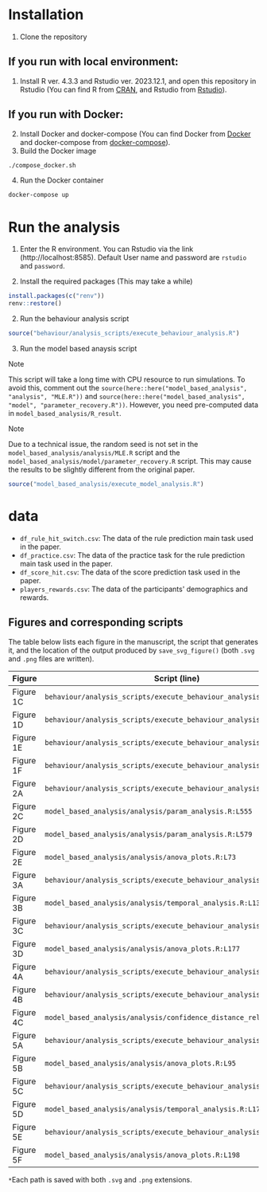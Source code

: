 # Installation
1. Clone the repository
## If you run with local environment:
1. Install R ver. 4.3.3 and Rstudio ver. 2023.12.1, and open this repository in Rstudio (You can find R from [CRAN](https://cran.r-project.org/), and Rstudio from [Rstudio](https://www.rstudio.com/products/rstudio/download/)).

## If you run with Docker:
2. Install Docker and docker-compose (You can find Docker from [Docker](https://www.docker.com/products/docker-desktop) and docker-compose from [docker-compose](https://docs.docker.com/compose/install/)).
3. Build the Docker image
```bash
./compose_docker.sh
```
4. Run the Docker container
```bash
docker-compose up
```

# Run the analysis
1. Enter the R environment. You can Rstudio via the link (http://localhost:8585). Default User name and password are `rstudio` and `password`.

2. Install the required packages (This may take a while)
```r
install.packages(c("renv"))
renv::restore()
```
2. Run the behaviour analysis script
```r
source("behaviour/analysis_scripts/execute_behaviour_analysis.R")
```
3. Run the model based anaysis script 

> [!NOTE] 
> This script will take a long time with CPU resource to run simulations.
> To avoid this, comment out the `source(here::here("model_based_analysis", "analysis", "MLE.R"))` and `source(here::here("model_based_analysis", "model", "parameter_recovery.R"))`. However, you need pre-computed data in `model_based_analysis/R_result`.

> [!NOTE] 
> Due to a technical issue, the random seed is not set in the `model_based_analysis/analysis/MLE.R` script and the `model_based_analysis/model/parameter_recovery.R` script. This may cause the results to be slightly different from the original paper.

```r
source("model_based_analysis/execute_model_analysis.R")
```

# data
- `df_rule_hit_switch.csv`: The data of the rule prediction main task used in the paper.
- `df_practice.csv`: The data of the practice task for the rule prediction main task used in the paper.
- `df_score_hit.csv`: The data of the score prediction task used in the paper.
- `players_rewards.csv`: The data of the participants' demographics and rewards.

## Figures and corresponding scripts

The table below lists each figure in the manuscript, the script that generates it, and the location of the output produced by `save_svg_figure()` (both `.svg` and `.png` files are written).

| Figure | Script (line) | Output location |
| --- | --- | --- |
| Figure 1C | `behaviour/analysis_scripts/execute_behaviour_analysis.R:L416` | `results/description/general accuracy plot.*`
| Figure 1D | `behaviour/analysis_scripts/execute_behaviour_analysis.R:L814,L831` | `results/p_example.*`, `results/p_example2.*`
| Figure 1E | `behaviour/analysis_scripts/execute_behaviour_analysis.R:L752` | `results/ratio of choice for score.*`
| Figure 1F | `behaviour/analysis_scripts/execute_behaviour_analysis.R:L1143` | `results/per_score/p_per_score_T.*`
| Figure 2A | `behaviour/analysis_scripts/execute_behaviour_analysis.R:L1274` | `results/accuracy_score_truerule/p_accuracy_score_truerule.*`
| Figure 2C | `model_based_analysis/analysis/param_analysis.R:L555` | `results/p_param_all.*`
| Figure 2D | `model_based_analysis/analysis/param_analysis.R:L579` | `results/p_param_corr.*`
| Figure 2E | `model_based_analysis/analysis/anova_plots.R:L73` | `results/p_distance_model_accuracy_score_truerule.*`
| Figure 3A | `behaviour/analysis_scripts/execute_behaviour_analysis.R:L993` | `results/time_series/p_switch_acc.*`
| Figure 3B | `model_based_analysis/analysis/temporal_analysis.R:L134` | `results/p_distance_model_switch_acc.*`
| Figure 3C | `behaviour/analysis_scripts/execute_behaviour_analysis.R:L1366` | `results/switch_prev_choice_score/p_switch_prev_choice_score.*`
| Figure 3D | `model_based_analysis/analysis/anova_plots.R:L177` | `results/p_distance_model_prev_choice_switch.*`
| Figure 4A | `behaviour/analysis_scripts/execute_behaviour_analysis.R:L1241` | `results/conf_correct/p_conf_correct.*`
| Figure 4B | `behaviour/analysis_scripts/execute_behaviour_analysis.R:L1212` | `results/conf_score/p_conf_score.*`
| Figure 4C | `model_based_analysis/analysis/confidence_distance_relation.R:L39` | `results/confidence_distance_relation/subjective_distance_vs_zscored_confidence.*`
| Figure 5A | `behaviour/analysis_scripts/execute_behaviour_analysis.R:L1318` | `results/conf_score_truerule/p_conf_score_truerule.*`
| Figure 5B | `model_based_analysis/analysis/anova_plots.R:L95` | `results/p_distance_model_entropy_score_truerule.*`
| Figure 5C | `behaviour/analysis_scripts/execute_behaviour_analysis.R:L1024` | `results/time_series/p_switch_conf.*`
| Figure 5D | `model_based_analysis/analysis/temporal_analysis.R:L178` | `results/p_distance_model_switch_conf.*`
| Figure 5E | `behaviour/analysis_scripts/execute_behaviour_analysis.R:L1387` | `results/switch_conf_score/p_conf_switch.*`
| Figure 5F | `model_based_analysis/analysis/anova_plots.R:L198` | `results/p_distance_model_conf_switch.*`

`*`Each path is saved with both `.svg` and `.png` extensions.
